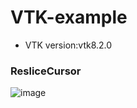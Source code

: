 # VTK-example
- VTK version:vtk8.2.0
### ResliceCursor
![image](https://user-images.githubusercontent.com/16329871/235338690-a939ea71-3bc6-4855-b2d6-ce4578bb656c.png)
